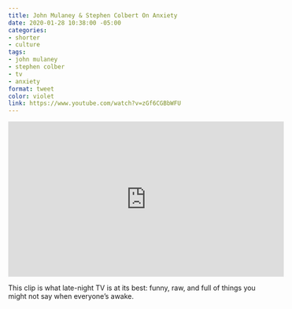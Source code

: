 ```yaml
---
title: John Mulaney & Stephen Colbert On Anxiety
date: 2020-01-28 10:38:00 -05:00
categories:
- shorter
- culture
tags:
- john mulaney
- stephen colber
- tv
- anxiety
format: tweet
color: violet
link: https://www.youtube.com/watch?v=zGf6CGBbWFU
---
```



<iframe width="560" height="315" src="https://www.youtube.com/embed/zGf6CGBbWFU" frameborder="0" allow="accelerometer; autoplay; encrypted-media; gyroscope; picture-in-picture" allowfullscreen></iframe>

This clip is what late-night TV is at its best: funny, raw, and full of things you might not say when everyone’s awake.